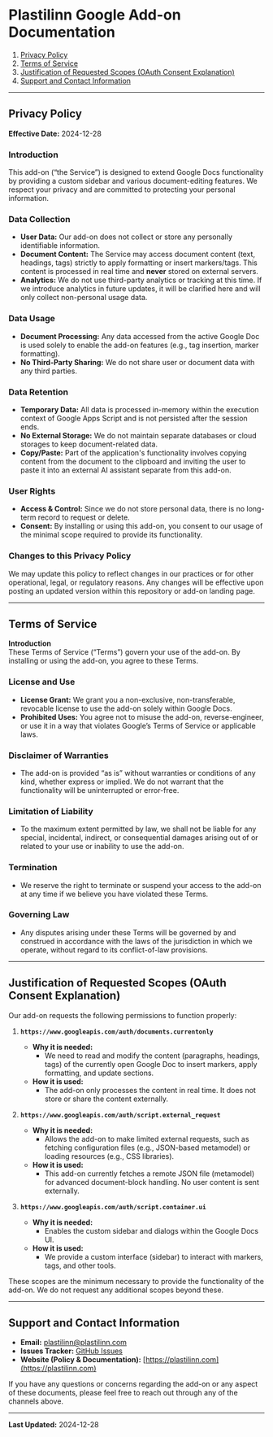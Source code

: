 # Plastilinn Google Add-on Documentation

1. [Privacy Policy](#privacy-policy)  
2. [Terms of Service](#terms-of-service)  
3. [Justification of Requested Scopes (OAuth Consent Explanation)](#justification-of-requested-scopes-oauth-consent-explanation)  
4. [Support and Contact Information](#support-and-contact-information)

---

## Privacy Policy

**Effective Date:** 2024-12-28

### Introduction
This add-on (“the Service”) is designed to extend Google Docs functionality by providing a custom sidebar and various document-editing features. We respect your privacy and are committed to protecting your personal information.

### Data Collection
- **User Data:** Our add-on does not collect or store any personally identifiable information.  
- **Document Content:** The Service may access document content (text, headings, tags) strictly to apply formatting or insert markers/tags. This content is processed in real time and **never** stored on external servers.  
- **Analytics:** We do not use third-party analytics or tracking at this time. If we introduce analytics in future updates, it will be clarified here and will only collect non-personal usage data.

### Data Usage
- **Document Processing:** Any data accessed from the active Google Doc is used solely to enable the add-on features (e.g., tag insertion, marker formatting).  
- **No Third-Party Sharing:** We do not share user or document data with any third parties.

### Data Retention
- **Temporary Data:** All data is processed in-memory within the execution context of Google Apps Script and is not persisted after the session ends.  
- **No External Storage:** We do not maintain separate databases or cloud storages to keep document-related data.  
- **Copy/Paste:** Part of the application's functionality involves copying content from the document to the clipboard and inviting the user to paste it into an external AI assistant separate from this add-on.

### User Rights
- **Access & Control:** Since we do not store personal data, there is no long-term record to request or delete.  
- **Consent:** By installing or using this add-on, you consent to our usage of the minimal scope required to provide its functionality.

### Changes to this Privacy Policy
We may update this policy to reflect changes in our practices or for other operational, legal, or regulatory reasons. Any changes will be effective upon posting an updated version within this repository or add-on landing page.

---

## Terms of Service

**Introduction**  
These Terms of Service (“Terms”) govern your use of the add-on. By installing or using the add-on, you agree to these Terms.

### License and Use
- **License Grant:** We grant you a non-exclusive, non-transferable, revocable license to use the add-on solely within Google Docs.  
- **Prohibited Uses:** You agree not to misuse the add-on, reverse-engineer, or use it in a way that violates Google’s Terms of Service or applicable laws.

### Disclaimer of Warranties
- The add-on is provided “as is” without warranties or conditions of any kind, whether express or implied. We do not warrant that the functionality will be uninterrupted or error-free.

### Limitation of Liability
- To the maximum extent permitted by law, we shall not be liable for any special, incidental, indirect, or consequential damages arising out of or related to your use or inability to use the add-on.

### Termination
- We reserve the right to terminate or suspend your access to the add-on at any time if we believe you have violated these Terms.

### Governing Law
- Any disputes arising under these Terms will be governed by and construed in accordance with the laws of the jurisdiction in which we operate, without regard to its conflict-of-law provisions.

---

## Justification of Requested Scopes (OAuth Consent Explanation)

Our add-on requests the following permissions to function properly:

1. **`https://www.googleapis.com/auth/documents.currentonly`**  
   - **Why it is needed:**  
     - We need to read and modify the content (paragraphs, headings, tags) of the currently open Google Doc to insert markers, apply formatting, and update sections.  
   - **How it is used:**  
     - The add-on only processes the content in real time. It does not store or share the content externally.  

2. **`https://www.googleapis.com/auth/script.external_request`**  
   - **Why it is needed:**  
     - Allows the add-on to make limited external requests, such as fetching configuration files (e.g., JSON-based metamodel) or loading resources (e.g., CSS libraries).  
   - **How it is used:**  
     - This add-on currently fetches a remote JSON file (metamodel) for advanced document-block handling. No user content is sent externally.

3. **`https://www.googleapis.com/auth/script.container.ui`**  
   - **Why it is needed:**  
     - Enables the custom sidebar and dialogs within the Google Docs UI.  
   - **How it is used:**  
     - We provide a custom interface (sidebar) to interact with markers, tags, and other tools.

These scopes are the minimum necessary to provide the functionality of the add-on. We do not request any additional scopes beyond these.

---

## Support and Contact Information

- **Email:** [plastilinn@plastilinn.com](mailto:plastilinn@plastilinn.com)  
- **Issues Tracker:** [GitHub Issues](https://github.com/lucascervera/plastilinn.com/issues)  
- **Website (Policy & Documentation):** [https://plastilinn.com](https://plastilinn.com)  

If you have any questions or concerns regarding the add-on or any aspect of these documents, please feel free to reach out through any of the channels above.

---

**Last Updated:** 2024-12-28
